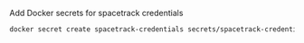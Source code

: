 Add Docker secrets for spacetrack credentials
```bash
docker secret create spacetrack-credentials secrets/spacetrack-credentials.env
```